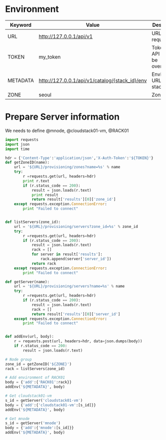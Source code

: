 
# Environment

Keyword | Value | Description
----    | ----  | ----
URL     | http://127.0.0.1/api/v1 | URL for request
TOKEN   | my_token              | Token for API (must be overrided)
METADATA      | http://127.0.0.1/api/v1/catalog/{stack_id}/env | Environment URL for stack
ZONE | seoul  | Zone name

# Prepare Server information

We needs to define @mnode, @cloudstack01-vm, @RACK01

~~~python
import requests
import json
import time

hdr = {'Content-Type':'application/json','X-Auth-Token':'${TOKEN}'}
def getZoneID(name):
    url = '${URL}/provisioning/zones?name=%s' % name
    try:
        r =requests.get(url, headers=hdr)
        print r.text
        if (r.status_code == 200):
            result = json.loads(r.text)
            print result
            return result['results'][0]['zone_id']
    except requests.exception.ConnectionError:
        print "Failed to connect"


def listServers(zone_id):
    url = '${URL}/provisioning/servers?zone_id=%s' % zone_id
    try:
        r =requests.get(url, headers=hdr)
        if (r.status_code == 200):
            result = json.loads(r.text)
            rack = []
            for server in result['results']:
                rack.append(server['server_id'])
            return rack
    except requests.exception.ConnectionError:
        print "Failed to connect"

def getServer(name):
    url = '${URL}/provisioning/servers?name=%s' % name
    try:
        r =requests.get(url, headers=hdr)
        if (r.status_code == 200):
            result = json.loads(r.text)
            rack = []
            return result['results'][0]['server_id']
    except requests.exception.ConnectionError:
        print "Failed to connect"


def addEnv(url, body):
    r = requests.post(url, headers=hdr, data=json.dumps(body))
    if r.status_code == 200:
        result = json.loads(r.text)

# Node group
zone_id = getZoneID('${ZONE}')
rack = listServers(zone_id)

# Add environment of RACK01
body = {'add':{'RACK01':rack}}
addEnv('${METADATA}', body)

# Get cloudstack01-vm
s_id = getServer('cloudstack01-vm')
body = {'add':{'cloudstack01-vm':[s_id]}}
addEnv('${METADATA}', body)

# Get mnode
s_id = getServer('mnode')
body = {'add':{'mnode':[s_id]}}
addEnv('${METADATA}', body)


~~~
